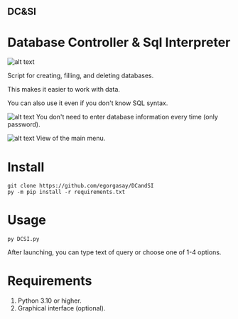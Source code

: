 ## DC&SI
# Database Controller &amp; Sql Interpreter
![alt text](https://i.imgur.com/TOsJ3tv.png)

Script for creating, filling, and deleting databases.

This makes it easier to work with data.

You can also use it even if you don't know SQL syntax.

![alt text](https://i.imgur.com/nXcdGrc.png)
You don't need to enter database information every time (only password).

![alt text](https://i.imgur.com/8syU9eC.png)
View of the main menu.
# Install
```
git clone https://github.com/egorgasay/DCandSI
py -m pip install -r requirements.txt
```
# Usage
```
py DCSI.py 
```
After launching, you can type text of query or choose one of 1-4 options.

# Requirements
1. Python 3.10 or higher.
2. Graphical interface (optional).

